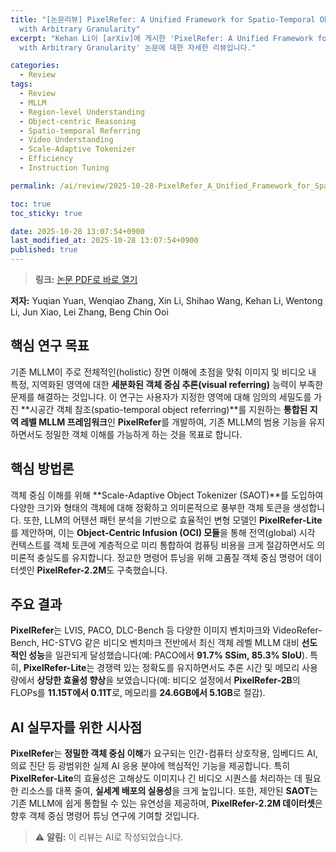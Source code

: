 ```yaml
---
title: "[논문리뷰] PixelRefer: A Unified Framework for Spatio-Temporal Object Referring
  with Arbitrary Granularity"
excerpt: "Kehan Li이 [arXiv]에 게시한 'PixelRefer: A Unified Framework for Spatio-Temporal Object Referring
  with Arbitrary Granularity' 논문에 대한 자세한 리뷰입니다."

categories:
  - Review
tags:
  - Review
  - MLLM
  - Region-level Understanding
  - Object-centric Reasoning
  - Spatio-temporal Referring
  - Video Understanding
  - Scale-Adaptive Tokenizer
  - Efficiency
  - Instruction Tuning

permalink: /ai/review/2025-10-28-PixelRefer_A_Unified_Framework_for_Spatio-Temporal_Object_Referring_with_Arbitrary_Granularity/

toc: true
toc_sticky: true

date: 2025-10-28 13:07:54+0900
last_modified_at: 2025-10-28 13:07:54+0900
published: true
---
```

> **링크:** [논문 PDF로 바로 열기](https://arxiv.org/abs/2510.23603)

**저자:** Yuqian Yuan, Wenqiao Zhang, Xin Li, Shihao Wang, Kehan Li, Wentong Li, Jun Xiao, Lei Zhang, Beng Chin Ooi



## 핵심 연구 목표
기존 MLLM이 주로 전체적인(holistic) 장면 이해에 초점을 맞춰 이미지 및 비디오 내 특정, 지역화된 영역에 대한 **세분화된 객체 중심 추론(visual referring)** 능력이 부족한 문제를 해결하는 것입니다. 이 연구는 사용자가 지정한 영역에 대해 임의의 세밀도를 가진 **시공간 객체 참조(spatio-temporal object referring)**를 지원하는 **통합된 지역 레벨 MLLM 프레임워크**인 **PixelRefer**를 개발하여, 기존 MLLM의 범용 기능을 유지하면서도 정밀한 객체 이해를 가능하게 하는 것을 목표로 합니다.

## 핵심 방법론
객체 중심 이해를 위해 **Scale-Adaptive Object Tokenizer (SAOT)**를 도입하여 다양한 크기와 형태의 객체에 대해 정확하고 의미론적으로 풍부한 객체 토큰을 생성합니다. 또한, LLM의 어텐션 패턴 분석을 기반으로 효율적인 변형 모델인 **PixelRefer-Lite**를 제안하며, 이는 **Object-Centric Infusion (OCI) 모듈**을 통해 전역(global) 시각 컨텍스트를 객체 토큰에 계층적으로 미리 통합하여 컴퓨팅 비용을 크게 절감하면서도 의미론적 충실도를 유지합니다. 정교한 명령어 튜닝을 위해 고품질 객체 중심 명령어 데이터셋인 **PixelRefer-2.2M**도 구축했습니다.

## 주요 결과
**PixelRefer**는 LVIS, PACO, DLC-Bench 등 다양한 이미지 벤치마크와 VideoRefer-Bench, HC-STVG 같은 비디오 벤치마크 전반에서 최신 객체 레벨 MLLM 대비 **선도적인 성능**을 일관되게 달성했습니다(예: PACO에서 **91.7% SSim, 85.3% SIoU**). 특히, **PixelRefer-Lite**는 경쟁력 있는 정확도를 유지하면서도 추론 시간 및 메모리 사용량에서 **상당한 효율성 향상**을 보였습니다(예: 비디오 설정에서 **PixelRefer-2B**의 FLOPs를 **11.15T에서 0.11T**로, 메모리를 **24.6GB에서 5.1GB**로 절감).

## AI 실무자를 위한 시사점
**PixelRefer**는 **정밀한 객체 중심 이해**가 요구되는 인간-컴퓨터 상호작용, 임베디드 AI, 의료 진단 등 광범위한 실제 AI 응용 분야에 핵심적인 기능을 제공합니다. 특히 **PixelRefer-Lite**의 효율성은 고해상도 이미지나 긴 비디오 시퀀스를 처리하는 데 필요한 리소스를 대폭 줄여, **실세계 배포의 실용성**을 크게 높입니다. 또한, 제안된 **SAOT**는 기존 MLLM에 쉽게 통합될 수 있는 유연성을 제공하며, **PixelRefer-2.2M 데이터셋**은 향후 객체 중심 명령어 튜닝 연구에 기여할 것입니다.

> ⚠️ **알림:** 이 리뷰는 AI로 작성되었습니다.